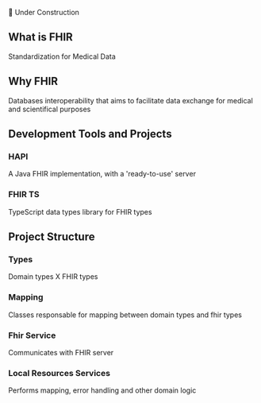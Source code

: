 🚧 Under Construction

## What is FHIR
Standardization for Medical Data
## Why FHIR
Databases interoperability that aims to facilitate data exchange for medical and scientifical purposes
## Development Tools and Projects
### HAPI
A Java FHIR implementation, with a 'ready-to-use' server
### FHIR TS
TypeScript data types library for FHIR types
## Project Structure
### Types
Domain types X FHIR types
### Mapping
Classes responsable for mapping between domain types and fhir types
### Fhir Service
Communicates with FHIR server
### Local Resources Services
Performs mapping, error handling and other domain logic
